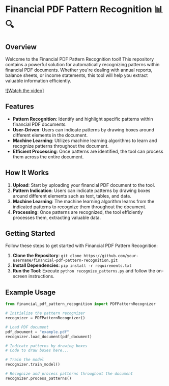 # Financial PDF Pattern Recognition 📊🔍

## Overview
Welcome to the Financial PDF Pattern Recognition tool! This repository contains a powerful solution for automatically recognizing patterns within financial PDF documents. Whether you're dealing with annual reports, balance sheets, or income statements, this tool will help you extract valuable information efficiently.

[![Watch the video]]([https://youtu.be/vt5fpE0bzSY](https://youtu.be/pnV7IJnuQos))

## Features
- **Pattern Recognition**: Identify and highlight specific patterns within financial PDF documents.
- **User-Driven**: Users can indicate patterns by drawing boxes around different elements in the document.
- **Machine Learning**: Utilizes machine learning algorithms to learn and recognize patterns throughout the document.
- **Efficient Processing**: Once patterns are identified, the tool can process them across the entire document.

## How It Works
1. **Upload**: Start by uploading your financial PDF document to the tool.
2. **Pattern Indication**: Users can indicate patterns by drawing boxes around different elements such as text, tables, and data.
3. **Machine Learning**: The machine learning algorithm learns from the indicated patterns to recognize them throughout the document.
4. **Processing**: Once patterns are recognized, the tool efficiently processes them, extracting valuable data.

## Getting Started
Follow these steps to get started with Financial PDF Pattern Recognition:
1. **Clone the Repository**: `git clone https://github.com/your-username/financial-pdf-pattern-recognition.git`
2. **Install Dependencies**: `pip install -r requirements.txt`
3. **Run the Tool**: Execute `python recognize_patterns.py` and follow the on-screen instructions.

## Example Usage
```python
from financial_pdf_pattern_recognition import PDFPatternRecognizer

# Initialize the pattern recognizer
recognizer = PDFPatternRecognizer()

# Load PDF document
pdf_document = "example.pdf"
recognizer.load_document(pdf_document)

# Indicate patterns by drawing boxes
# Code to draw boxes here...

# Train the model
recognizer.train_model()

# Recognize and process patterns throughout the document
recognizer.process_patterns()
